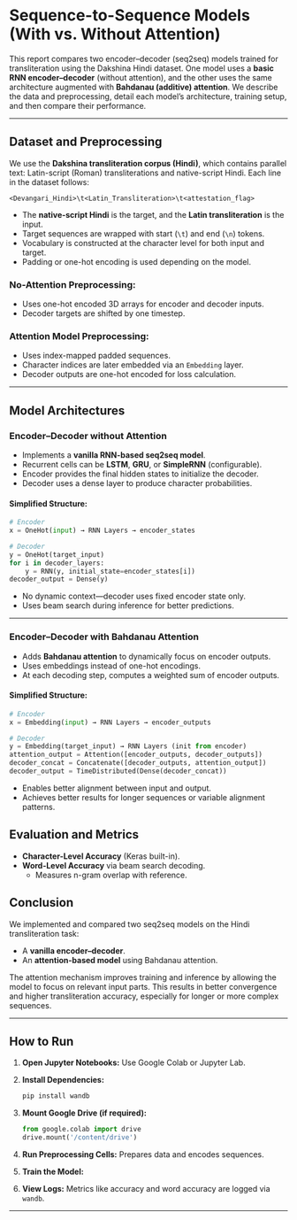 # Sequence-to-Sequence Models (With vs. Without Attention)

This report compares two encoder–decoder (seq2seq) models trained for transliteration using the Dakshina Hindi dataset. One model uses a **basic RNN encoder–decoder** (without attention), and the other uses the same architecture augmented with **Bahdanau (additive) attention**. We describe the data and preprocessing, detail each model’s architecture, training setup, and then compare their performance.

---

##  Dataset and Preprocessing

We use the **Dakshina transliteration corpus (Hindi)**, which contains parallel text: Latin-script (Roman) transliterations and native-script Hindi. Each line in the dataset follows:

```
<Devangari_Hindi>\t<Latin_Transliteration>\t<attestation_flag>
```

* The **native-script Hindi** is the target, and the **Latin transliteration** is the input.
* Target sequences are wrapped with start (`\t`) and end (`\n`) tokens.
* Vocabulary is constructed at the character level for both input and target.
* Padding or one-hot encoding is used depending on the model.

### No-Attention Preprocessing:

* Uses one-hot encoded 3D arrays for encoder and decoder inputs.
* Decoder targets are shifted by one timestep.

### Attention Model Preprocessing:

* Uses index-mapped padded sequences.
* Character indices are later embedded via an `Embedding` layer.
* Decoder outputs are one-hot encoded for loss calculation.

---

##  Model Architectures

###  Encoder–Decoder without Attention

* Implements a **vanilla RNN-based seq2seq model**.
* Recurrent cells can be **LSTM**, **GRU**, or **SimpleRNN** (configurable).
* Encoder provides the final hidden states to initialize the decoder.
* Decoder uses a dense layer to produce character probabilities.

#### Simplified Structure:

```python
# Encoder
x = OneHot(input) → RNN Layers → encoder_states

# Decoder
y = OneHot(target_input)
for i in decoder_layers:
    y = RNN(y, initial_state=encoder_states[i])
decoder_output = Dense(y)
```

* No dynamic context—decoder uses fixed encoder state only.
* Uses beam search during inference for better predictions.

---

###  Encoder–Decoder with Bahdanau Attention

* Adds **Bahdanau attention** to dynamically focus on encoder outputs.
* Uses embeddings instead of one-hot encodings.
* At each decoding step, computes a weighted sum of encoder outputs.

#### Simplified Structure:

```python
# Encoder
x = Embedding(input) → RNN Layers → encoder_outputs

# Decoder
y = Embedding(target_input) → RNN Layers (init from encoder)
attention_output = Attention([encoder_outputs, decoder_outputs])
decoder_concat = Concatenate([decoder_outputs, attention_output])
decoder_output = TimeDistributed(Dense(decoder_concat))
```

* Enables better alignment between input and output.
* Achieves better results for longer sequences or variable alignment patterns.


## Evaluation and Metrics

* **Character-Level Accuracy** (Keras built-in).
* **Word-Level Accuracy** via beam search decoding.
  * Measures n-gram overlap with reference.


## Conclusion

We implemented and compared two seq2seq models on the Hindi transliteration task:

* A **vanilla encoder–decoder**.
* An **attention-based model** using Bahdanau attention.

The attention mechanism improves training and inference by allowing the model to focus on relevant input parts. This results in better convergence and higher transliteration accuracy, especially for longer or more complex sequences.

---

## How to Run

1. **Open Jupyter Notebooks:**
   Use Google Colab or Jupyter Lab.

2. **Install Dependencies:**

   ```bash
   pip install wandb
   ```

3. **Mount Google Drive (if required):**

   ```python
   from google.colab import drive
   drive.mount('/content/drive')
   ```

4. **Run Preprocessing Cells:**
   Prepares data and encodes sequences.

5. **Train the Model:**

6. **View Logs:**
   Metrics like accuracy and word accuracy are logged via `wandb`.

---

